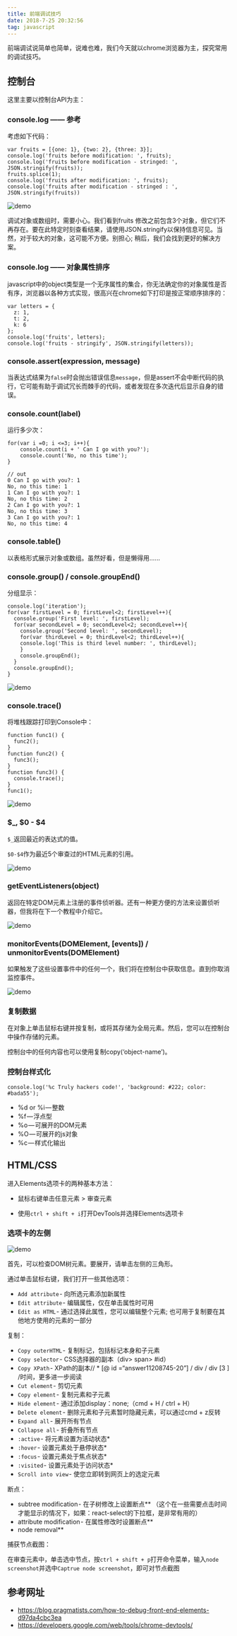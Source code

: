 ```yaml
---
title: 前端调试技巧
date: 2018-7-25 20:32:56
tag: javascript
---
```


前端调试说简单也简单，说难也难，我们今天就以chrome浏览器为主，探究常用的调试技巧。

<!-- more -->
## 控制台

这里主要以控制台API为主：

### console.log —— 参考

考虑如下代码：

```
var fruits = [{one: 1}, {two: 2}, {three: 3}];
console.log('fruits before modification: ', fruits);
console.log('fruits before modification - stringed: ', JSON.stringify(fruits));
fruits.splice(1);
console.log('fruits after modification: ', fruits);
console.log('fruits after modification - stringed : ', JSON.stringify(fruits))
```

![demo](../../images/0_L5q3tcszjc1IYXRT.png)

调试对象或数组时，需要小心。我们看到fruits 修改之前包含3个对象，但它们不再存在。要在此特定时刻查看结果，请使用JSON.stringify以保持信息可见。当然，对于较大的对象，这可能不方便。别担心; 稍后，我们会找到更好的解决方案。

### console.log —— 对象属性排序

javascript中的object类型是一个无序属性的集合，你无法确定你的对象属性是否有序，浏览器以各种方式实现，很高兴在chrome如下打印是按正常顺序排序的：

```
var letters = {
  z: 1,
  t: 2,
  k: 6
};
console.log('fruits', letters);
console.log('fruits - stringify', JSON.stringify(letters));
```

### console.assert(expression, message)

当表达式结果为`false`时会抛出错误信息`message`，但是assert不会中断代码的执行，它可能有助于调试冗长而棘手的代码，或者发现在多次迭代后显示自身的错误。

### console.count(label)

运行多少次：

```
for(var i =0; i <=3; i++){
	console.count(i + ' Can I go with you?');
	console.count('No, no this time');
}

// out
0 Can I go with you?: 1
No, no this time: 1
1 Can I go with you?: 1
No, no this time: 2
2 Can I go with you?: 1
No, no this time: 3
3 Can I go with you?: 1
No, no this time: 4
```

### console.table()

以表格形式展示对象或数组。虽然好看，但是懒得用......

### console.group() / console.groupEnd()

分组显示：

```
console.log('iteration');
for(var firstLevel = 0; firstLevel<2; firstLevel++){
  console.group('First level: ', firstLevel);
  for(var secondLevel = 0; secondLevel<2; secondLevel++){
	console.group('Second level: ', secondLevel);
	for(var thirdLevel = 0; thirdLevel<2; thirdLevel++){
  	console.log('This is third level number: ', thirdLevel);
	}
	console.groupEnd();
  }
  console.groupEnd();
}
```

![demo](../../images/0_X3vtX9amAT_Or_DO_.png)

### console.trace()

将堆栈跟踪打印到Console中：

```
function func1() {
  func2();
}
function func2() {
  func3();
}
function func3() {
  console.trace();
}
func1();
```

![demo](0_4JoZfbntg4bGr03y_.png)

### $_, $0 - $4

`$_`返回最近的表达式的值。

`$0-$4`作为最近5个审查过的HTML元素的引用。

![demo](../../images/0_J1jrQOkNHzaDA_hu_.png)

### getEventListeners(object)

返回在特定DOM元素上注册的事件侦听器。还有一种更方便的方法来设置侦听器，但我将在下一个教程中介绍它。

![demo](../../images/0_JrWFBmu3UKYy-nFj_.png)

### monitorEvents(DOMElement, [events]) / unmonitorEvents(DOMElement)

如果触发了这些设置事件中的任何一个，我们将在控制台中获取信息。直到你取消监控事件。

![demo](../../images/0_PJTUIgivpcMGnrRP_.png)

### 复制数据

在对象上单击鼠标右键并按复制，或将其存储为全局元素。然后，您可以在控制台中操作存储的元素。

控制台中的任何内容也可以使用复制copy(‘object-name’)。

### 控制台样式化

```
console.log('%c Truly hackers code!', 'background: #222; color: #bada55');
```

- %d or %i — 整数
- %f — 浮点型
- %o — 可展开的DOM元素
- %O — 可展开的js对象
- %c — 样式化输出

## HTML/CSS

进入Elements选项卡的两种基本方法：

- 鼠标右键单击任意元素 > 审查元素

- 使用`ctrl + shift + i`打开DevTools并选择Elements选项卡

### 选项卡的左侧

![demo](../../images/0_2ZIYZ7miEXl7iUUC_.png)

首先，可以检查DOM树元素。要展开，请单击左侧的三角形。

通过单击鼠标右键，我们打开一些其他选项：

- `Add attribute` - 向所选元素添加新属性
- `Edit attribute` - 编辑属性，仅在单击属性时可用
- `Edit as HTML` - 通过选择此属性，您可以编辑整个元素; 也可用于复制要在其他地方使用的元素的一部分

复制：

- `Copy outerHTML` - 复制标记，包括标记本身和子元素
- `Copy selector` - CSS选择器的副本（div> span> #id）
- `Copy XPath` - XPath的副本// * [@ id =“answer11208745-20”] / div / div [3 ] /时间，更多进一步阅读
- `Cut element` - 剪切元素
- `Copy element` - 复制元素和子元素
- `Hide element` - 通过添加display：none;（cmd + H / ctrl + H）
- `Delete element` - 删除元素和子元素暂时隐藏元素，可以通过cmd + z反转
- `Expand all` - 展开所有节点
- `Collapse all` - 折叠所有节点
- `:active` - 将元素设置为活动状态* 
- `:hover` - 设置元素处于悬停状态* 
- `:focus` - 设置元素处于焦点状态* 
- `:visited` - 设置元素处于访问状态* 
- `Scroll into view` - 使您立即转到网页上的选定元素

断点：

- subtree modification - 在子树修改上设置断点** （这个在一些需要点击时间才能显示的情况下，如果：react-select的下拉框，是非常有用的）
- attribute modification - 在属性修改时设置断点** 
- node removal**

捕获节点截图：

在审查元素中，单击选中节点，按`ctrl + shift + p`打开命令菜单，输入`node screenshot`并选中`Captrue node screenshot`，即可对节点截图

## 参考网址

- https://blog.pragmatists.com/how-to-debug-front-end-elements-d97da4cbc3ea
- https://developers.google.com/web/tools/chrome-devtools/